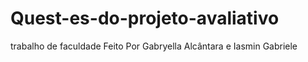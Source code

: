 # Quest-es-do-projeto-avaliativo
trabalho de faculdade
Feito Por Gabryella Alcântara e Iasmin Gabriele
